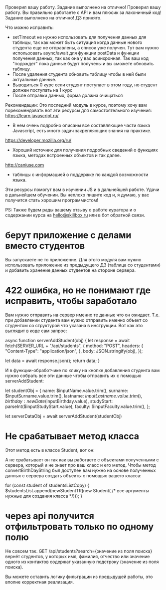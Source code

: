 Проверил вашу работу. Задание выполнено на отлично!
Проверил вашу работу. Вы правильно работаете с API и вам плюсик за лаконичный код! Задание выполнено на отлично!
ДЗ принято.

Что можно исправить:
- setTimeout не нужно использовать для получения данных для таблицы, так как может быть ситуация когда данные нового студента еще не отправлены, а список уже получен. Тут вам нужно использовать async/await для функции postData и функции получения данных, так как она у вас  асинхронная. Так ваш код "подождет" пока данные будут получены и вы сможете обновить таблицу.
- После удаления студента обновить таблицу чтобы в ней были актуальные данные.
- Выводиться 0 курс если студент поступает в этом году, но студент должен поступать на 1 курс
- После отправки данных, форма должна очищаться


Рекомендации:
Это последний модуль в курсе, поэтому хочу вам порекомендовать вот эти ресурсы для самостоятельного изучения:
https://learn.javascript.ru/
 - В нем очень подробно описаны все составляющие части языка Javascript, есть много задач закрепляющих знания на практике.

https://developer.mozilla.org/ru/
 - Хороший источник для получения подробных сведений о функциях языка, методах встроенных объектов и так далее.

http://caniuse.com
 - таблицы с информацией о поддержке по каждой возможности языка.

Эти ресурсы помогут вам в изучении JS и в дальнейшей работе.
Удачи в дальнейшем обучении. Вы неплохо пишите код и, я думаю, у вас получится стать хорошим программистом!

PS: Также будем рады вашему отзыву о работе куратора и о содержании курса на hello@skillbox.ru или в бот обратной связи.


# берут приложение с делами вместо студентов
Вы запускаете не то приложение. Для этого модуля вам нужно использовать приложение из предыдущего ДЗ (таблица со студентами) и добавить хранение данных студентов на стороне сервера.

# 422 ошибка, но не понимают где исправить, чтобы заработало

Вам нужно отправить на сервер именно те данные что он ожидает. Т.е. при добавлении студента вам нужно отправить именно объект со студентом со структурой что указана в инструкции. Вот как это выглядит в коде сам запрос:

async function serverAddStudent(obj) {
  let response = await fetch(SERVER_URL + "/api/students", {
    method: "POST",
    headers: {
      "Content-Type": "application/json",
    },
    body: JSON.stringify(obj),
  });

  let data = await response.json();
  return data;
}


И в функции-обработчике по клику на кнопке добавления студента вам нужно собрать все эти данные чтобы отправить их с помощью serverAddStudent:

let studentObj = {
    name: $inputName.value.trim(),
    surname: $inputSurname.value.trim(),
    lastname: $inputLastname.value.trim(),
    birthday: new Date($inputBirthday.value),
    studyStart: parseInt($inputStudyStart.value),
    faculty: $inputFaculty.value.trim(),
};

let serverDataObj =   await serverAddStudent(studentObj)

# Не срабатывает метод класса
Этот метод есть в классе Student, вот он:

А не срабатывает он так как вы работаете с объектами полученными с сервера, который и не знает про ваш класс и его метод. Чтобы метод convertBirthDayString был доступен вам нужно на основе полученных данных с сервера создать объекты с помощью вашего класса:

for (const student of studentsListCopy) {
    $studentsList.append(newStudentTR(new Student( /* все аргументы нужные для создания класса */)));
}

# через api получится отфильтровать только по одному полю
Не совсем так. GET /api/students?search={значение из поля поиска} вернёт студентов, у которых имя, фамилия, отчество или значение одного из контактов содержат указанную подстроку (значение из поля поиска).

Вы можете оставить логику фильтрации из предыдущей работы, это вполне корректная реализация.
